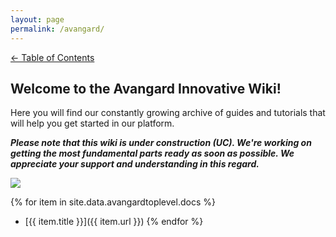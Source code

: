 ```yaml
---
layout: page
permalink: /avangard/
---
```


[<- Table of Contents](/)

## Welcome to the Avangard Innovative Wiki!

Here you will find our constantly growing archive of guides and tutorials that will help you get started in our platform.

_**Please note that this wiki is under construction (UC). We're working on getting the most fundamental parts ready as soon as possible. We appreciate your support and understanding in this regard.**_

![](https://i.ibb.co/ggK6F8P/divider.png)

{% for item in site.data.avangardtoplevel.docs %}
* [{{ item.title }}]({{ item.url }})
{% endfor %}
